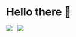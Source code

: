 # Hello there 👋

<img style="margin-right: 10px" src="https://github-readme-stats.vercel.app/api/top-langs/?username=TonPC64&hide_langs_below=1">

<img src="https://github-readme-stats.vercel.app/api?username=TonPC64&show_icons=true">
